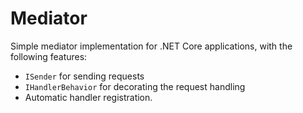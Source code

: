 ﻿# Mediator
Simple mediator implementation for .NET Core applications, with the following features:
- `ISender` for sending requests
- `IHandlerBehavior` for decorating the request handling
- Automatic handler registration.